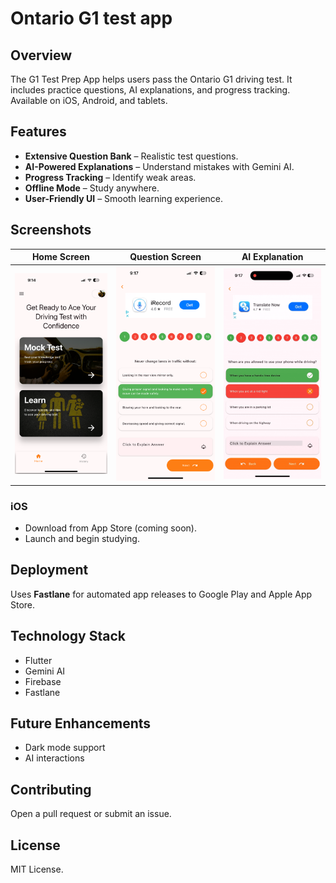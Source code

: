 # Ontario G1 test app

## Overview
The G1 Test Prep App helps users pass the Ontario G1 driving test. It includes practice questions, AI explanations, and progress tracking. Available on iOS, Android, and tablets.

## Features
- **Extensive Question Bank** – Realistic test questions.
- **AI-Powered Explanations** – Understand mistakes with Gemini AI.
- **Progress Tracking** – Identify weak areas.
- **Offline Mode** – Study anywhere.
- **User-Friendly UI** – Smooth learning experience.

## Screenshots  

| Home Screen | Question Screen | AI Explanation |  
|------------|----------------|----------------|  
| ![Home Screen](./screenshots/homee.png) | ![Question Screen](./screenshots/question.png) | ![AI Explanation](./screenshots/ai_explanation.gif) |  


### iOS
- Download from App Store (coming soon).
- Launch and begin studying.

## Deployment
Uses **Fastlane** for automated app releases to Google Play and Apple App Store.

## Technology Stack
- Flutter
- Gemini AI
- Firebase
- Fastlane

## Future Enhancements
- Dark mode support
- AI interactions

## Contributing
Open a pull request or submit an issue.

## License
MIT License.
